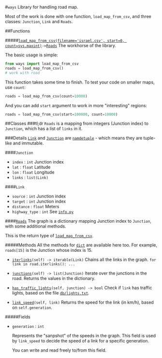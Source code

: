 #`ways`
Library for handling road map.

Most of the work is done with one function, `load_map_from_csv`, and three classes: `Junction`, `Link` and `Roads`.

##Functions

#####[`load_map_from_csv(filename='israel.csv', start=0, count=sys.maxint)`](graph.py#L74)` -> `[`Roads`](#roads)
The workhorse of the library.

The basic usage is simple:
```python
from ways import load_map_from_csv
roads = load_map_from_csv()
# work with road
```
This function takes some time to finish. To test your code on smaller maps, use `count`:
```python
roads = load_map_from_csv(count=10000)
```

And you can add `start` argument to work in more "interesting" regions:
```python
roads = load_map_from_csv(start=100000, count=10000)
```

##Classes
###tl;dr
`Roads` is a mapping from integers (Junction index) to `Junction`, which has a list of `links` in it.

###Details
[`Link`](graph.py#L12) and [`Junction`](graph.py#L12) are [`namdetuple`](https://docs.python.org/2/library/collections.html#collections.namedtuple) - which means they are tuple-like and immutable.

####`Junction`

* `index` : `int` Junction index
* `lat` : `float` Latitude
* `lon` : `float` Longitude
* `links` : `list(Link)`

####`Link`

* `source` : `int` Junction index
* `target` : `int` Junction index
* `distance` : `float` Meters
* `highway_type` : `int` See [`info.py`](info.py#L7)

####[`Roads`](graph.py#L27)
The graph is a dictionary mapping Junction index to `Junction`, with some additional methods.

This is the return type of [`load_map_from_csv`](#functions).

#####Methods
All the methods for [`dict`](https://docs.python.org/2/library/stdtypes.html#mapping-types-dict) are available here too. For example, `roads[15]` is the Junction whose index is 15.

* [`iterlinks`](graph.py#L56)`(self) -> iterable(Link)`
   Chains all the links in the graph. ```for link in road.iterlinks(): ...```

* [`junctions`](graph.py#L32)`(self) -> list(Junction)`
   Iterate over the junctions in the road. Returns the values in the dictionary.

* [`has_traffic_lights`](graph.py#L41)`(self, junction) -> bool`
   Check if `link` has traffic lights, based on the file [`db/lights.txt`](../db/lights.txt).

* [`link_speed`](graph.py#L46)`(self, link)`
   Returns the speed for the link (in km/h), based on  `self.generation`.


#####Fields

* `generation` : `int`

   Represents the "sanpshot" of the speeds in the graph. This field is used by `link_speed` to decide the speed of a link for a specific generation.

   You can write and read freely to/from this field. 
